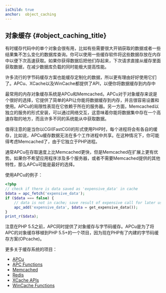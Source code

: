 ```yaml
---
isChild: true
anchor:  object_caching
---
```


## 对象缓存 {#object_caching_title}

有时缓存代码中的单个对象会很有用，比如有些需要很大开销获取的数据或者一些结果集不怎么变化的数据库查询。你可以使用一些缓存软件将这些数据存放在内存中以便下次高速获取。如果你获得数据后把他们存起来，下次请求直接从缓存里面获取数据，在减少数据库负载的同时能极大提高性能。

许多流行的字节码缓存方案也能缓存定制化的数据，所以更有理由好好使用它们了。APCu、XCache以及WinCache都提供了API，以便你将数据缓存到内存中

最常用的内存对象缓存系统是APCu和Memcached。APCu对于对象缓存来说是个很好的选择，它提供了简单的API让你能将数据缓存到内存，并且很容易设置和使用。APCu的局限性表现在它依赖于所在的服务器。另一方面，Memcached以独立的服务的形式安装，可以通过网络交互，这意味着你能将数据集中存在一个高速存取的地方，而且许多不同的系统能从中获取数据。

值得注意的是当你以CGI(FastCGI)的形式使用PHP时，每个进程将会有各自的缓存，比如说，APCu缓存数据无法在多个工作进程中共享。在这种情况下，你可能得考虑Memcached了，由于它独立于PHP进程。

通常APCu在存取速度上比Memcached更快，但是Memcached在扩展上更有优势。如果你不希望应用程序涉及多个服务器，或者不需要Memcached提供的其他特性，那么APCu可能是最好的选择。

使用APCu的例子：
```php
<?php
// check if there is data saved as 'expensive_data' in cache
$data = apc_fetch('expensive_data');
if ($data === false) {
    // data is not in cache; save result of expensive call for later use
    apc_add('expensive_data', $data = get_expensive_data());
}
print_r($data);
```

注意在PHP 5.5之前，APC同时提供了对象缓存与字节码缓存。APCu是为了将APC的对象缓存移植到PHP 5.5+的一个项目，因为现在PHP有了内建的字节码缓存方案(OPcache)。

更多关于缓存系统的项目：

* [APCu](https://github.com/krakjoe/apcu)
* [APC Functions](http://php.net/ref.apc)
* [Memcached](http://memcached.org/)
* [Redis](http://redis.io/)
* [XCache APIs](http://xcache.lighttpd.net/wiki/XcacheApi)
* [WinCache Functions](http://php.net/ref.wincache)
